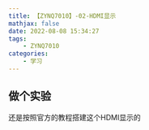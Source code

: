 ```yaml
---
title: 【ZYNQ7010】-02-HDMI显示
mathjax: false
date: 2022-08-08 15:34:27
tags:
    - ZYNQ7010
categories:
    - 学习
---
```


## 做个实验

还是按照官方的教程搭建这个HDMI显示的

